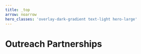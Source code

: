 ```yaml
---
title: _top
arrow: noarrow
hero_classes: 'overlay-dark-gradient text-light hero-large'
---
```


# **Outreach Partnerships**